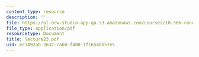 ```yaml
---
content_type: resource
description: ''
file: https://ol-ocw-studio-app-qa.s3.amazonaws.com/courses/18-366-random-walks-and-diffusion-fall-2006/ec3492ab3632cab8f4001f16548b57e5_lecture23.pdf
file_type: application/pdf
resourcetype: Document
title: lecture23.pdf
uid: ec3492ab-3632-cab8-f400-1f16548b57e5
---
```

